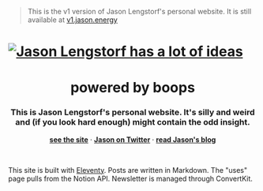 > This is the v1 version of Jason Lengstorf's personal website. It is still available at [v1.jason.energy](https://v1.jason.energy)

# [![Jason Lengstorf has a lot of ideas](https://res.cloudinary.com/jlengstorf/image/upload/q_auto,f_auto,w_1200/v1593579116/jason.energy/og-image.jpg)](https://jason.energy)

<h1 align="center">
  powered by boops
</h1>
<h3 align="center">
  This is Jason Lengstorf's personal website. It's silly and weird and (if you look hard enough) might contain the odd insight.
</h3>
<p align="center">
  <a href="https://www.jason.energy/"><strong>see the site</strong></a> · 
  <a href="https://twitter.com/jlengstorf"><strong>Jason on Twitter</strong></a> · 
  <a href="https://jason.energy/posts"><strong>read Jason's blog</strong></a>
</p>

&nbsp;

This site is built with [Eleventy](https://11ty.dev/). Posts are written in Markdown. The "uses" page pulls from the Notion API. Newsletter is managed through ConvertKit.
